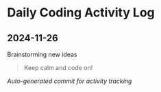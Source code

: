 # Daily Coding Activity Log

## 2024-11-26

Brainstorming new ideas

> Keep calm and code on!

*Auto-generated commit for activity tracking*
